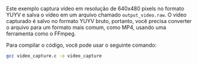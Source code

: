 
Este exemplo captura vídeo em resolução de 640x480 pixels no formato YUYV e salva o vídeo em um arquivo chamado `output_video.raw`. O vídeo capturado é salvo no formato YUYV bruto, portanto, você precisa converter o arquivo para um formato mais comum, como MP4, usando uma ferramenta como o FFmpeg.

Para compilar o código, você pode usar o seguinte comando:

```bash
gcc video_capture.c -o video_capture
```

